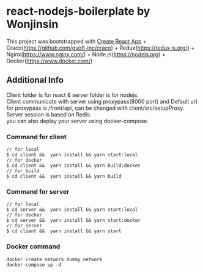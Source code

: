 # react-nodejs-boilerplate by Wonjinsin

This project was bootstrapped with [Create React App](https://github.com/facebook/create-react-app) + Craco(https://github.com/gsoft-inc/craco) + Redux(https://redux.js.org/) + Nginx(https://www.nginx.com/) + Node.js(https://nodejs.org) + Docker(https://www.docker.com/)

## Additional Info

Client folder is for react & server folder is for nodejs.<br />
Client communicate with server using proxypass(8000 port) and Default url for proxypass is /front/api, can be changed with client/src/setupProxy.<br />
Server session is based on Redis.<br />
you can also deplay your server using docker-compose.

### Command for client
```
// for local
$ cd client &&  yarn install && yarn start:local
// for docker
$ cd client &&  yarn install && yarn build:docker
// for build
$ cd client &&  yarn install && yarn build
```

### Command for server
```
// for local
$ cd server &&  yarn install && yarn start:local
// for docker
$ cd server &&  yarn install && yarn start:docker
// for server 
$ cd client &&  yarn install && yarn start
```

### Docker command
```
docker create network dummy_network
docker-compose up -d
```
